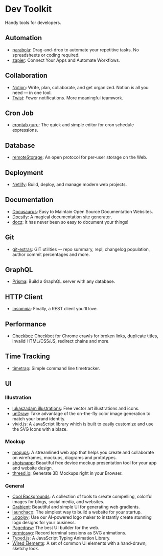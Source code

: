 # Dev Toolkit

Handy tools for developers.

## Automation

- [parabola](https://parabola.io/): Drag-and-drop to automate your repetitive tasks. No spreadsheets or coding required.
- [zapier](https://zapier.com/): Connect Your Apps and Automate Workflows.

## Collaboration

- [Notion](https://www.notion.so/): Write, plan, collaborate, and get organized. Notion is all you need — in one tool.
- [Twist](https://twistapp.com/): Fewer notifications. More meaningful teamwork.

## Cron Job

- [crontab guru](https://crontab.guru/): The quick and simple editor for cron schedule expressions.

## Database

- [remoteStorage](https://remotestorage.io/): An open protocol for per-user storage on the Web.

## Deployment

- [Netlify](https://www.netlify.com/): Build, deploy, and manage modern web projects.

## Documentation

- [Docusaurus](https://docusaurus.io/): Easy to Maintain Open Source Documentation Websites.
- [Docsify](https://docsify.js.org/): A magical documentation site generator.
- [docz](https://www.docz.site/): It has never been so easy to document your things!

## Git

- [git-extras](https://github.com/tj/git-extras): GIT utilities -- repo summary, repl, changelog population, author commit percentages and more.

## GraphQL

- [Prisma](https://www.prisma.io/): Build a GraphQL server with any database.

## HTTP Client

- [Insomnia](https://insomnia.rest/): Finally, a REST client you'll love.

## Performance

- [Checkbot](https://www.checkbot.io/): Checkbot for Chrome crawls for broken links, duplicate titles,
invalid HTML/CSS/JS, redirect chains and more.

## Time Tracking

- [timetrap](https://github.com/samg/timetrap): Simple command line timetracker.

## UI

### Illustration

- [lukaszadam illustrations](https://lukaszadam.com/illustrations): Free vector art illustrations and icons.
- [unDraw](https://undraw.co/illustrations): Take advantage of the on-the-fly color image generation to match your brand identity.
- [vivid.js](https://webkul.github.io/vivid/): A JavaScript library which is built to easily customize and use the SVG Icons with a blaze.

### Mockup

- [moqups](https://moqups.com/): A streamlined web app that helps you create and collaborate on wireframes, mockups, diagrams and prototypes.
- [shotsnapp](https://shotsnapp.com/): Beautiful free device mockup presentation tool for your app and website design.
- [threed.io](http://threed.io/): Generate 3D Mockups right in your Browser.

### General

- [Cool Backgrounds](https://coolbackgrounds.io/): A collection of tools to create compelling, colorful images for blogs, social media, and websites.
- [Grabient](https://www.grabient.com/): Beautiful and simple UI for generating web gradients.
- [launchaco](https://www.launchaco.com/): The simplest way to build a website for your startup.
- [Logojoy](https://logojoy.com/): Use our AI-powered logo maker to instantly create stunning logo designs for your business.
- [Pagedraw](https://pagedraw.io/): The best UI builder for the web.
- [termtosvg](https://github.com/nbedos/termtosvg): Record terminal sessions as SVG animations.
- [Typed.js](https://mattboldt.com/demos/typed-js/): A JavaScript Typing Animation Library.
- [Wired Elements](https://wiredjs.com/): A set of common UI elements with a hand-drawn, sketchy look.
